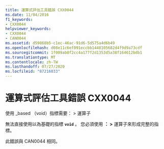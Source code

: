 ```yaml
---
title: 運算式評估工具錯誤 CXX0044
ms.date: 11/04/2016
f1_keywords:
- CXX0044
helpviewer_keywords:
- CXX0044
- CAN0044
ms.assetid: d59868b5-c1ec-46ac-91d6-5d575a4d6b49
ms.openlocfilehash: d08e11c6ef091eccbb1448105682d4f9d9a73cdf
ms.sourcegitcommit: 1f009ab0f2cc4a177f2d1353d5a38f164612bdb1
ms.translationtype: MT
ms.contentlocale: zh-TW
ms.lasthandoff: 07/27/2020
ms.locfileid: "87216033"
---
```

# <a name="expression-evaluator-error-cxx0044"></a>運算式評估工具錯誤 CXX0044

使用 _based （void）指標需要： > 運算子

無法直接使用以為基礎的指標 **`void`** 。 您必須使用 **： >** 運算子來形成完整的指標。

此錯誤與 CAN0044 相同。
